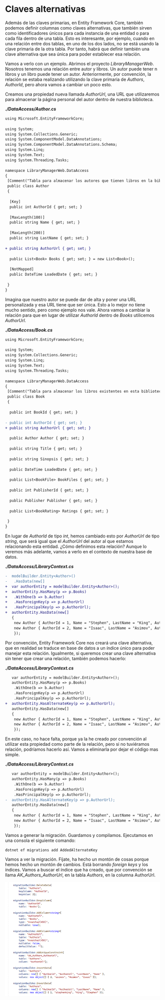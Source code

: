 # Claves alternativas

Además de las claves primarias, en Entity Framework Core, también podemos definir columnas como claves alternativas, que también sirven como identificadores únicos para cada instancia de una entidad o para cada fila dentro de una tabla. Esto es interesante, por ejemplo, cuando en una relación entre dos tablas, en uno de los dos lados, no se está usando la clave primaria de la otra tabla. Por tanto, habrá que definir también una clave alternativa que sea única para poder establecer esa relación.

Vamos a verlo con un ejemplo. Abrimos el proyecto _LibraryManagerWeb_. Nosotros tenemos una relación entre autor y libros. Un autor puede tener n libros y un libro puede tener un autor. Anteriormente, por convención, la relación se estaba realizando utilizando la clave primaria de _Authors_, _Authorld_, pero ahora vamos a cambiar un poco esto.

Creamos una propiedad nueva llamada _AuthorUrl_, una URL que utilizaremos para almacenar la página personal del autor dentro de nuestra biblioteca.

***./DataAccess/Author.cs***

```diff
using Microsoft.EntityFrameworkCore;

using System;
using System.Collections.Generic;
using System.ComponentModel.DataAnnotations;
using System.ComponentModel.DataAnnotations.Schema;
using System.Linq;
using System.Text;
using System.Threading.Tasks;

namespace LibraryManagerWeb.DataAccess
{
 [Comment("Tabla para almacenar los autores que tienen libros en la biblioteca.")]
 public class Author
 {

  [Key]
  public int AuthorId { get; set; }

  [MaxLength(100)]
  public string Name { get; set; }

  [MaxLength(200)]
  public string LastName { get; set; }

+ public string AuthorUrl { get; set; }

  public List<Book> Books { get; set; } = new List<Book>();

  [NotMapped]
  public DateTime LoadedDate { get; set; }

 }
}
```

Imagina que nuestro autor se puede dar de alta y poner una URL personalizada y esa URL tiene que ser única. Esto a lo mejor no tiene mucho sentido, pero como ejemplo nos vale. Ahora vamos a cambiar la relación para que en lugar de utilizar _Authorld_ dentro de _Books_ utilicemos _AuthorUrl_.

***./DataAccess/Book.cs***

```diff
using Microsoft.EntityFrameworkCore;

using System;
using System.Collections.Generic;
using System.Linq;
using System.Text;
using System.Threading.Tasks;

namespace LibraryManagerWeb.DataAccess
{
 [Comment("Tabla para almacenar los libros existentes en esta biblioteca.")]
 public class Book
 {

  public int BookId { get; set; }

- public int AuthorId { get; set; }
+ public string AuthorUrl { get; set; }

  public Author Author { get; set; }

  public string Title { get; set; }

  public string Sinopsis { get; set; }

  public DateTime LoadedDate { get; set; }

  public List<BookFile> BookFiles { get; set; }

  public int PublisherId { get; set; }

  public Publisher Publisher { get; set; }

  public List<BookRating> Ratings { get; set; }

 }
}

```

En lugar de _Authorld_ de tipo _int_, hemos cambiado esto por _AuthorUrl_ de tipo _string_, que será igual que el _AuthorUrl_ del autor al que estamos relacionando esta entidad. ¿Cómo definimos esta relación? Aunque lo veremos más adelante, vamos a verlo en el contexto de nuestra base de datos.

***./DataAccess/LibraryContext.cs***

```diff
-  modelBuilder.Entity<Author>()
-   .HasData(new[]
+  var authorEntity = modelBuilder.Entity<Author>();
+  authorEntity.HasMany(p => p.Books)
+   .WithOne(b => b.Author)
+   .HasForeignKey(p => p.AuthorUrl)
+   .HasPrincipalKey(p => p.AuthorUrl);
+  authorEntity.HasData(new[]
   {
    new Author { AuthorId = 1, Name = "Stephen", LastName = "King", AuthorUrl = "stephenking" },
    new Author { AuthorId = 2, Name = "Isaac", LastName = "Asimov", AuthorUrl = "asimov" }
    });
```

Por convención, Entity Framework Core nos creará una clave alternativa, que en realidad se traduce en base de datos a un índice único para poder manejar esta relación. Igualmente, si queremos crear una clave alternativa sin tener que crear una relación, también podemos hacerlo:

***./DataAccess/LibraryContext.cs***

```diff
   var authorEntity = modelBuilder.Entity<Author>();
   authorEntity.HasMany(p => p.Books)
    .WithOne(b => b.Author)
    .HasForeignKey(p => p.AuthorUrl)
    .HasPrincipalKey(p => p.AuthorUrl);
+  authorEntity.HasAlternateKey(p => p.AuthorUrl);
   authorEntity.HasData(new[]
   {
    new Author { AuthorId = 1, Name = "Stephen", LastName = "King", AuthorUrl = "stephenking" },
    new Author { AuthorId = 2, Name = "Isaac", LastName = "Asimov", AuthorUrl = "asimov" }
    });
```

En este caso, no hace falta, porque ya la he creado por convención al utilizar esta propiedad como parte de la relación, pero si no tuviéramos relación, podríamos hacerlo así. Vamos a eliminarla por dejar el código mas simple.

***./DataAccess/LibraryContext.cs***

```diff
   var authorEntity = modelBuilder.Entity<Author>();
   authorEntity.HasMany(p => p.Books)
    .WithOne(b => b.Author)
    .HasForeignKey(p => p.AuthorUrl)
    .HasPrincipalKey(p => p.AuthorUrl);
-  authorEntity.HasAlternateKey(p => p.AuthorUrl);
   authorEntity.HasData(new[]
   {
    new Author { AuthorId = 1, Name = "Stephen", LastName = "King", AuthorUrl = "stephenking" },
    new Author { AuthorId = 2, Name = "Isaac", LastName = "Asimov", AuthorUrl = "asimov" }
    });
```

Vamos a generar la migración. Guardamos y compilamos. Ejecutamos en una consola el siguiente comando:

```shell
dotnet ef migrations add AddedAlternateKey
```

Vamos a ver la migración. Fíjate, ha hecho un montón de cosas porque hemos hecho un montón de cambios. Está borrando _foreign keys_ y los índices. Vamos a buscar el índice que ha creado, que por convención se llama _AK_Authors_AuthorUrl_, en la tabla _Authors_, en la columna AuthorUrl.

<img src="./content/changed-author-book-relation.png" style="zoom:80%">
